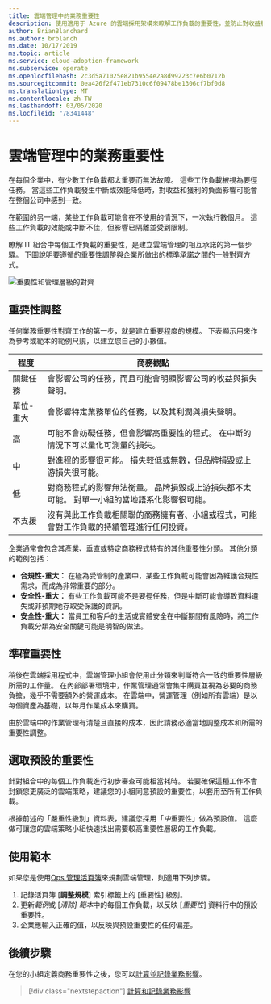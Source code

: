 ```yaml
---
title: 雲端管理中的業務重要性
description: 使用適用于 Azure 的雲端採用架構來瞭解工作負載的重要性，並防止對收益和獲利的負面影響。
author: BrianBlanchard
ms.author: brblanch
ms.date: 10/17/2019
ms.topic: article
ms.service: cloud-adoption-framework
ms.subservice: operate
ms.openlocfilehash: 2c3d5a71025e821b9554e2a8d99223c7e6b0712b
ms.sourcegitcommit: 0ea426f2f471eb7310c6f09478be1306cf7bf0d8
ms.translationtype: MT
ms.contentlocale: zh-TW
ms.lasthandoff: 03/05/2020
ms.locfileid: "78341448"
---
```

# <a name="business-criticality-in-cloud-management"></a>雲端管理中的業務重要性

在每個企業中，有少數工作負載都太重要而無法故障。 這些工作負載被視為要徑任務。 當這些工作負載發生中斷或效能降低時，對收益和獲利的負面影響可能會在整個公司中感到一致。

在範圍的另一端，某些工作負載可能會在不使用的情況下，一次執行數個月。 這些工作負載的效能或中斷不佳，但影響已隔離並受到限制。

瞭解 IT 組合中每個工作負載的重要性，是建立雲端管理的相互承諾的第一個步驟。
下圖說明要遵循的重要性調整與企業所做出的標準承諾之間的一般對齊方式。

![重要性和管理層級的對齊](../../_images/manage/cloud-criticality-alignment.png)

## <a name="criticality-scale"></a>重要性調整

任何業務重要性對齊工作的第一步，就是建立重要程度的規模。 下表顯示用來作為參考或範本的範例尺規，以建立您自己的小數值。

| 程度 | 商務觀點 |
| --------- | --------- |
| 關鍵任務 |  會影響公司的任務，而且可能會明顯影響公司的收益與損失聲明。 |
| 單位-重大 | 會影響特定業務單位的任務，以及其利潤與損失聲明。 |
| 高 | 可能不會妨礙任務，但會影響高重要性的程式。 在中斷的情況下可以量化可測量的損失。 |
| 中 | 對進程的影響很可能。 損失較低或無數，但品牌損毀或上游損失很可能。 |
| 低 | 對商務程式的影響無法衡量。 品牌損毀或上游損失都不太可能。 對單一小組的當地語系化影響很可能。 |
| 不支援 | 沒有與此工作負載相關聯的商務擁有者、小組或程式，可能會對工作負載的持續管理進行任何投資。 |

企業通常會包含其產業、垂直或特定商務程式特有的其他重要性分類。 其他分類的範例包括：

- **合規性-重大：** 在極為受管制的產業中，某些工作負載可能會因為維護合規性需求，而成為非常重要的部分。
- **安全性-重大：** 有些工作負載可能不是要徑任務，但是中斷可能會導致資料遺失或非預期地存取受保護的資訊。
- **安全性-重大：** 當員工和客戶的生活或實體安全在中斷期間有風險時，將工作負載分類為安全關鍵可能是明智的做法。

## <a name="importance-of-accurate-criticality"></a>準確重要性

稍後在雲端採用程式中，雲端管理小組會使用此分類來判斷符合一致的重要性層級所需的工作量。 在內部部署環境中，作業管理通常會集中購買並視為必要的商務負擔，幾乎不需要額外的營運成本。 在雲端中，營運管理（例如所有雲端）是以每個資產為基礎，以每月作業成本來購買。

由於雲端中的作業管理有清楚且直接的成本，因此請務必適當地調整成本和所需的重要性調整。

## <a name="select-a-default-criticality"></a>選取預設的重要性

針對組合中的每個工作負載進行初步審查可能相當耗時。 若要確保這種工作不會封鎖您更廣泛的雲端策略，建議您的小組同意預設的重要性，以套用至所有工作負載。

根據前述的「嚴重性級別」資料表，建議您採用「*中*重要性」做為預設值。 這麼做可讓您的雲端策略小組快速找出需要較高重要性層級的工作負載。

## <a name="use-the-template"></a>使用範本

如果您是使用[Ops 管理活頁簿](https://raw.githubusercontent.com/microsoft/CloudAdoptionFramework/master/manage/opsmanagementworkbook.xlsx)來規劃雲端管理，則適用下列步驟。

1. 記錄活頁簿 [**調整規模**] 索引標籤上的 [重要性] 級別。
2. 更新*範例*或 [*清除] 範本*中的每個工作負載，以反映 [*重要性*] 資料行中的預設重要性。
3. 企業應輸入正確的值，以反映與預設重要性的任何偏差。

## <a name="next-steps"></a>後續步驟

在您的小組定義商務重要性之後，您可以[計算並記錄業務影響](./impact.md)。

> [!div class="nextstepaction"]
> [計算和記錄業務影響](./impact.md)
